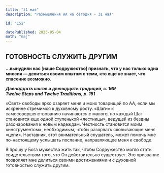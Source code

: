 ```yaml
---
title: "31 мая"
description: "Размышления АА на сегодня - 31 мая"

id: "152"

datePublished: 2023-05-04
moth: "maj"
---
```


## ГОТОВНОСТЬ СЛУЖИТЬ ДРУГИМ

**…вынудили нас [наше Содружество] признать, что у нас только одна миссия —
делиться своим опытом с теми, кто еще не знает, что спасение возможно.**

**_Двенадцать шагов и двенадцать традиций, с. 169  
Twelve Steps and Twelve Traditions, p. 151_**

«Свет» свободы ярко озаряет меня и моих товарищей по АА, если мы искренне
стремимся к духовному росту. «Шаги» к самосовершенствованию начинаются с
малого, но каждый Шаг становится еще одной ступенькой «лестницы», ведущей из
бездны разочарования к новым надеждам. Честность становится моим
«инструментом», необходимым, чтобы разорвать сковывающие меня «цепи».
Наставник, этот внимательный слушатель, может помочь мне по-настоящему
услышать послание, направляющее меня к свободе.

Я прошу у Бога мужества жить так, чтобы Содружество могло стать свидетельством
того, что Он действительно существует. Это призвание позволяет мне делиться
своими достижениями и с духовной готовностью служить другим.
